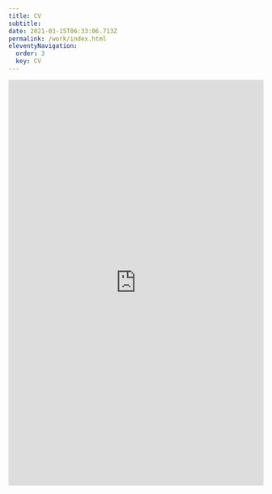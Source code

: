 ```yaml
---
title: CV
subtitle:
date: 2021-03-15T06:33:06.713Z
permalink: /work/index.html
eleventyNavigation:
  order: 3
  key: CV
---
```


<div id="CV">
    <div class="responsive-iframe-container big-container" align="center">
        <iframe src="https://drive.google.com/file/d/15-IYi0sGr7nbfFwN4e4DhyzfqsdPfCJH/preview"
                style="border-width:0" width="100%" height="800" frameborder="0"></iframe>
    </div>
</div>
